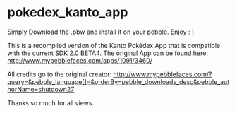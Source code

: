 pokedex_kanto_app
=================
Simply Download the .pbw and install it on your pebble. 
Enjoy : )

This is a recompiled version of the Kanto Pokédex App that is compatible with the current SDK 2.0 BETA4. The original App can be found here: http://www.mypebblefaces.com/apps/1091/3460/

All credits go to the original creator:
http://www.mypebblefaces.com/?query=&pebble_language[]=&orderBy=pebble_downloads_desc&pebble_authorName=shutdown27

Thanks so much for all views. 
